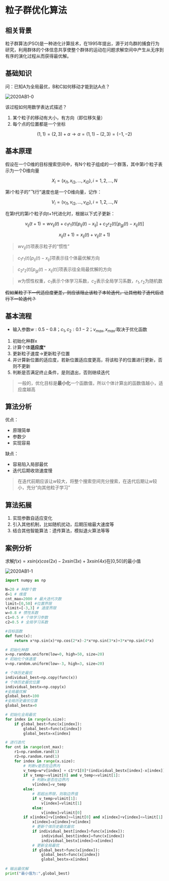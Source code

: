 # 粒子群优化算法

## 相关背景

粒子群算法(PSO)是一种进化计算技术，在1995年提出，源于对鸟群的捕食行为研究，利用群体的个体信息共享使整个群体的运动在问题求解空间中产生从无序到有序的演化过程从而获得最优解。

## 基础知识

问：已知A为全局最优，B和C如何移动才能到达A点？

![2020AB1-0](https://github.com/DINOREXNB/dinorexnb.github.io/blob/main/docs/images/2020AB1-0.png?raw=true)

该过程如何用数学表达式描述？

1. 某个粒子的移动有大小，有方向（即位移矢量）
2. 每个点的位置都是一个坐标

$$(1,1)=(2,3)+\alpha\to\alpha=(1,1)-(2,3)=(-1,-2)$$

## 基本原理

假设在一个D维的目标搜索空间中，有N个粒子组成的一个群落，其中第i个粒子表示为一个D维向量

$$X_i=(x_{i1},x_{i2},\dots,x_{iD}),i=1,2,\dots,N$$

第i个粒子的"飞行"速度也是一个D维向量，记作：

$$V_i=(v_{i1},v_{i2},\dots,v_{iD}),i=1,2,\dots,N$$

在第t代的第i个粒子向t+1代进化时，根据以下式子更新：

$$v_{ij}(t+1)=wv_{ij}(t)+c_1r_1(t)[p_{ij}(t)-x_{ij}]+c_2r_2(t)[p_{gj}(t)-x_{ij}(t)]$$

$$x_{ij}(t+1)=x_{ij}(t)+v_{ij}(t+1)$$

> $wv_{ij}(t)$项表示粒子的“惯性”

> $c_1r_1(t)[p_{ij}(t)-x_{ij}]$项表示往个体最优解方向

> $c_2r_2(t)[p_{gj}(t)-x_{ij}(t)]$项表示往全局最优解的方向

> $w$为惯性权重，$c_1$表示个体学习系数，$c_2$表示全局学习系数，$r_1,r_2$为随机数

~~假如某粒子下一代适应度更差，则应该阻止该粒子本轮迭代，让其他粒子迭代后进行下一轮迭代？~~

## 基本流程

- 输入参数$w:0.5-0.8$；$c_1,c_2:0.1-2$；$v_{max},x_{max}:$取决于优化函数

1. 初始化种群x
2. 计算个体**适应度***
3. 更新粒子速度->更新粒子位置
4. 并计算新位置的适应度，若新位置适应度更高，将该粒子的位置进行更新，否则不更新
5. 判断是否满足终止条件，是则退出，否则继续迭代

>一般的，优化目标是**最小化**一个函数值，所以个体计算出的函数值越小，适应度越高

## 算法分析

优点：

   - 原理简单
   - 参数少
   - 实现容易

缺点：

   - 容易陷入局部最优
   - 迭代后期收敛速度慢

>在迭代前期应该让$w$较大，将整个搜索空间充分搜索，在迭代后期让$w$较小，充分“向其他粒子学习”

## 算法拓展

1. 实现参数自适应变化
2. 引入其他机制，比如随机扰动，后期压缩最大速度等
3. 结合其他智能算法：遗传算法，模拟退火算法等等

## 案例分析

求解$f(x)=xsin(x)cos(2x)-2xsin(3x)+3xsin(4x)$在[0,50]的最小值

![2020AB1-1](https://github.com/DINOREXNB/dinorexnb.github.io/blob/main/docs/images/2020AB1-1.png?raw=true)

```python
import numpy as np

N=20 # 种群个数
d=1 # 维度
cnt_max=2000 # 最大迭代次数
limit=[0,50] #位置界限
vlimit=[-3,3] # 速度界限
w=0.8 # 惯性系数
c1=0.5 # 个体学习参数
c2=0.5 # 全局学习系数

#目标函数
def func(x):
    return x*np.sin(x)*np.cos(2*x)-2*x*np.sin(3*x)+3*x*np.sin(4*x)

# 初始化种群
x=np.random.uniform(low=0, high=50, size=20)
# 初始化个体速度
v=np.random.uniform(low=-3, high=3, size=20)

# 个体历史最优
individual_best=np.copy(func(x))
# 个体历史最优位置
individual_bestx=np.copy(x)
#全局最优解
global_best=100
#全局历史最优位置
global_bestx=0

# 初始化全局最优
for index in range(x.size):
    if global_best>func(x[index]):
        global_best=func(x[index])
        global_bestx=x[index]

# 进行迭代
for cnt in range(cnt_max):
    r1=np.random.rand(1)
    r2=np.random.rand(1)
    for index in range(x.size):
        # 判断v是否在边界内
        v_temp=w*v[index] + c1*r1[0]*(individual_bestx[index]-x[index]) + c2*r2[0]*(global_bestx-x[index])
        if v_temp>=vlimit[0] and v_temp<=vlimit[1]:
            # 判断x是否在边界内
            v[index]=v_temp
        else:
            # 若超出界限，则取边界值
            if v_temp>vlimit[1]:
                v[index]=vlimit[1]
            else:
                v[index]=vlimit[0]
        if x[index]+v[index]>=limit[0] and x[index]+v[index]<=limit[1]:
            x[index]=x[index]+v[index]
            # 更新个体历史最优最优
            if individual_best[index]>func(x[index]):
                individual_best[index]=func(x[index])
                individual_bestx[index]=x[index]
            # 更新全局最优
            if global_best>func(x[index]):
                global_best=func(x[index])
                global_bestx=x[index]
        
# 输出最优解
print("最小值为:",global_best)
```